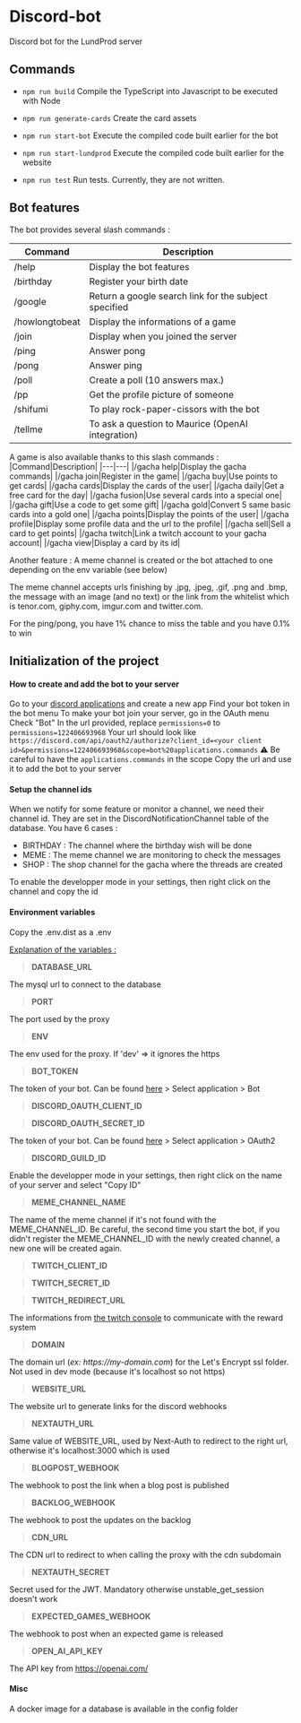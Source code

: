 # Discord-bot

Discord bot for the LundProd server

## Commands

- `npm run build`
  Compile the TypeScript into Javascript to be executed with Node

- `npm run generate-cards`
  Create the card assets

- `npm run start-bot`
  Execute the compiled code built earlier for the bot

- `npm run start-lundprod`
  Execute the compiled code built earlier for the website

- `npm run test`
  Run tests. Currently, they are not written.

## Bot features

The bot provides several slash commands :

| Command        | Description                                           |
| -------------- | ----------------------------------------------------- |
| /help          | Display the bot features                              |
| /birthday      | Register your birth date                              |
| /google        | Return a google search link for the subject specified |
| /howlongtobeat | Display the informations of a game                    |
| /join          | Display when you joined the server                    |
| /ping          | Answer pong                                           |
| /pong          | Answer ping                                           |
| /poll          | Create a poll (10 answers max.)                       |
| /pp            | Get the profile picture of someone                    |
| /shifumi       | To play rock-paper-cissors with the bot               |
| /tellme        | To ask a question to Maurice (OpenAI integration)     |

A game is also available thanks to this slash commands :
|Command|Description|
|---|---|
|/gacha help|Display the gacha commands|
|/gacha join|Register in the game|
|/gacha buy|Use points to get cards|
|/gacha cards|Display the cards of the user|
|/gacha daily|Get a free card for the day|
|/gacha fusion|Use several cards into a special one|
|/gacha gift|Use a code to get some gift|
|/gacha gold|Convert 5 same basic cards into a gold one|
|/gacha points|Display the points of the user|
|/gacha profile|Display some profile data and the url to the profile|
|/gacha sell|Sell a card to get points|
|/gacha twitch|Link a twitch account to your gacha account|
|/gacha view|Display a card by its id|

Another feature :
A meme channel is created or the bot attached to one depending on the env variable (see below)

The meme channel accepts urls finishing by .jpg, .jpeg, .gif, .png and .bmp, the message with an image (and no text) or the link from the whitelist which is tenor.com, giphy.com, imgur.com and twitter.com.

For the ping/pong, you have 1% chance to miss the table and you have 0.1% to win

## Initialization of the project

#### How to create and add the bot to your server

Go to your [discord applications](https://discordapp.com/developers/applications) and create a new app
Find your bot token in the bot menu
To make your bot join your server, go in the OAuth menu
Check "Bot"
In the url provided, replace `permissions=0` to `permissions=122406693968`
Your url should look like `https://discord.com/api/oauth2/authorize?client_id=<your client id>&permissions=122406693968&scope=bot%20applications.commands`
⚠ Be careful to have the `applications.commands` in the scope
Copy the url and use it to add the bot to your server

#### Setup the channel ids

When we notify for some feature or monitor a channel, we need their channel id. They are set in the DiscordNotificationChannel table of the database. You have 6 cases :

- BIRTHDAY : The channel where the birthday wish will be done
- MEME : The meme channel we are monitoring to check the messages
- SHOP : The shop channel for the gacha where the threads are created

To enable the developper mode in your settings, then right click on the channel and copy the id

#### Environment variables

Copy the .env.dist as a .env

<u>Explanation of the variables :</u>

> **DATABASE_URL**

The mysql url to connect to the database

> **PORT**

The port used by the proxy

> **ENV**

The env used for the proxy. If 'dev' => it ignores the https

> **BOT_TOKEN**

The token of your bot. Can be found [here](https://discord.com/developers/applications) > Select application > Bot

> **DISCORD_OAUTH_CLIENT_ID**

> **DISCORD_OAUTH_SECRET_ID**

The token of your bot. Can be found [here](https://discord.com/developers/applications) > Select application > OAuth2

> **DISCORD_GUILD_ID**

Enable the developper mode in your settings, then right click on the name of your server and select "Copy ID"

> **MEME_CHANNEL_NAME**

The name of the meme channel if it's not found with the MEME_CHANNEL_ID. Be careful, the second time you start the bot, if you didn't register the MEME_CHANNEL_ID with the newly created channel, a new one will be created again.

> **TWITCH_CLIENT_ID**

> **TWITCH_SECRET_ID**

> **TWITCH_REDIRECT_URL**

The informations from [the twitch console](https://dev.twitch.tv/console/apps) to communicate with the reward system

> **DOMAIN**

The domain url (_ex: https://my-domain.com_) for the Let's Encrypt ssl folder. Not used in dev mode (because it's localhost so not https)

> **WEBSITE_URL**

The website url to generate links for the discord webhooks

> **NEXTAUTH_URL**

Same value of WEBSITE_URL, used by Next-Auth to redirect to the right url, otherwise it's localhost:3000 which is used

> **BLOGPOST_WEBHOOK**

The webhook to post the link when a blog post is published

> **BACKLOG_WEBHOOK**

The webhook to post the updates on the backlog

> **CDN_URL**

The CDN url to redirect to when calling the proxy with the cdn subdomain

> **NEXTAUTH_SECRET**

Secret used for the JWT. Mandatory otherwise unstable_get_session doesn't work

> **EXPECTED_GAMES_WEBHOOK**

The webhook to post when an expected game is released

> **OPEN_AI_API_KEY**

The API key from https://openai.com/

#### Misc

A docker image for a database is available in the config folder
